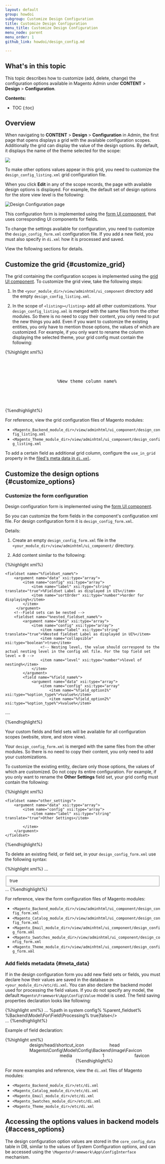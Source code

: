 ```yaml
---
layout: default
group: howdoi
subgroup: Customize Design Configuration
title: Customize Design Configuration
menu_title: Customize Design Configuration
menu_node: parent 
menu_order: 1
github_link: howdoi/design_config.md

---
```


<h2>What's in this topic</h2>

This topic describes how to customize (add, delete, change) the configuration options available in Magento Admin under **CONTENT** > **Design** > **Configuration**.

**Contents:**

* TOC
{:toc}

## Overview

When navigating to **CONTENT** > **Design** > **Configuration** in Admin, the first page that opens displays a grid with the available configuration scopes.
Additionally the grid can display the value of the design options. By default, it displays the name of the theme selected for the scope:

<img src="{{site.baseurl}}common/images/design_conf1.png">

To make other options values appear in this grid, you need to customize the `design_config_listing.xml` grid configuration file.

When you click **Edit** in any of the scope records, the page with available design options is displayed. 
For example, the default set of design options for the store view level is the following:

<img src="{{site.baseurl}}common/images/design_conf2.png" alt="Design Configuration page">

This configuration form is implemented using the [form UI component]({{site.gdeurl21}}ui-components/ui-form.html), that uses corresponding UI components for fields. 

To change the settings available for configuration, you need to customize the `design_config_form.xml` configuration file. If you add a new field, you must also specify in `di.xml` how it is processed and saved.

View the following sections for details.

## Customize the grid {#customize_grid}

The grid containing the configuration scopes is implemented using the [grid UI component]({{site.gdeurl21}}ui-components/ui-listing-grid.html). To customize the grid view, take the following steps:

1. In the `<your_module_dir>/view/adminhtml/ui_component` directory add the empty `design_config_listing.xml`.

3. In the scope of `<listing></listing>` add all other customizations. Your `design_config_listing.xml` is merged with the same files from the other modules. So there is no need to copy their content, you only need to put the new things you add. Even if you want to customize the existing entities, you only have to mention those options, the values of which are customized. For example, if you only want to rename the column displaying the selected theme, your grid config must contain the following:

{%highlight xml%}

<?xml version="1.0" encoding="UTF-8"?>

<listing xmlns:xsi="http://www.w3.org/2001/XMLSchema-instance" xsi:noNamespaceSchemaLocation="urn:magento:module:Magento_Ui:etc/ui_configuration.xsd">
    <columns name="design_config_columns">
        <column name="theme_theme_id">
            <argument name="data" xsi:type="array">
                <item name="config" xsi:type="array">
                    <item name="label" xsi:type="string" translate="true">%New theme column name%</item>
                </item>
            </argument>
        </column>
    </columns>
</listing>

{%endhighlight%}

For reference, view the grid configuration files of Magento modules:

- `<Magento_Backend_module_dir>/view/adminhtml/ui_component/design_config_listing.xml`
- `<Magento_Theme_module_dir>/view/adminhtml/ui_component/design_config_listing.xml`

To add a certain field as additional grid column, configure the `use_in_grid` property in the [filed's meta data in `di.xml`](#meta_data).

## Customize the design options {#customize_options}

### Customize the form configuration
Design configuration form is implemented using the [form UI component]({{site.gdeurl21}}ui-components/ui-form.html). 

So you can customize the form fields in the component's configuration xml file. For design configuration form it is `design_config_form.xml`. 

Details:

1. Create an empty `design_config_form.xml` file in the `<your_module_dir>/view/adminhtml/ui_component/` directory.
 
2. Add content similar to the following:

{%highlight xml%}

<form xmlns:xsi="http://www.w3.org/2001/XMLSchema-instance" xsi:noNamespaceSchemaLocation="urn:magento:module:Magento_Ui:etc/ui_configuration.xsd">


    <fieldset name="%fieldset_name%">
        <argument name="data" xsi:type="array">
            <item name="config" xsi:type="array">
                <item name="label" xsi:type="string" translate="true">%Fieldset Label as displayed in UI%</item>
                <item name="sortOrder" xsi:type="number">%order for displaying%</item>
            </item>
         </argument>
        <!--Field sets can be nested --> 
        <fieldset name="%nested_fieldset_name%">
            <argument name="data" xsi:type="array">
                <item name="config" xsi:type="array">
                    <item name="label" xsi:type="string" translate="true">%Nested fieldset Label as displayed in UI%</item>
                    <item name="collapsible" xsi:type="boolean">true</item>
                    <!-- Nesting level, the value should correspond to the actual nesting level in the config xml file. For the top field set level = 0 -->
                    <item name="level" xsi:type="number">%level of nesting%</item>
                </item>
            </argument>  
            <field name="%field_name%">
    			<argument name="data" xsi:type="array">
                    <item name="config" xsi:type="array"
                        <item name="%field_option1%" xsi:type="%option_type%">%value%</item>
                        <item name="%field_option2%" xsi:type="%option_type%">%value%</item>
....
                    </item>
                </argument>
            </field>
        </fieldset>
    </fieldset>
</form>

{%endhighlight%}

Your custom fields and field sets will be available for all configuration scopes (website, store, and store view).

Your `design_config_form.xml` is merged with the same files from the other modules. So there is no need to copy their content, you only need to add your customizations. 

To customize the existing entity, declare only those options, the values of which are customized. Do not copy its entire configuration. For example, if you only want to rename the **Other Settings** field set, your grid config must contain the following:

{%highlight xml%}
<?xml version="1.0" encoding="UTF-8"?>

<form xmlns:xsi="http://www.w3.org/2001/XMLSchema-instance" xsi:noNamespaceSchemaLocation="urn:magento:module:Magento_Ui:etc/ui_configuration.xsd">

    <fieldset name="other_settings">
        <argument name="data" xsi:type="array">
            <item name="config" xsi:type="array">
                <item name="label" xsi:type="string" translate="true">Other Settings</item>

            </item>
        </argument>
    </fieldset>
</form>
{%endhighlight%}

To delete an existing field, or field set, in your `design_config_form.xml` use the following syntax:

{%highlight xml%}
...
    <fieldset name="%fieldset_name%">
        <argument name="data" xsi:type="array">
            <item name="disabled" xsi:type="boolean">true</item>
        </argument>
    </fieldset> 
...
{%endhighlight%}

For reference, view the form configuration files of Magento modules:


- `<Magento_Backend_module_dir>/view/adminhtml/ui_component/design_config_form.xml`
- `<Magento_Catalog_module_dir>/view/adminhtml/ui_component/design_config_form.xml`
- `<Magento_Email_module_dir>/view/adminhtml/ui_component/design_config_form.xml`
- `<Magento_Swatches_module_dir>/view/adminhtml/ui_component/design_config_form.xml`
- `<Magento_Theme_module_dir>/view/adminhtml/ui_component/design_config_form.xml`



### Add fields metadata {#meta_data}

If in the design configuration form you add new field sets or fields, you must declare how their values are saved in the database in `<your_module_dir>/etc/di.xml`. You can also declare the backend model used for processing the field values. If you do not specify any model, the default `Magento\Framework\App\Config\Value` model is used.
The field saving properties declaration looks like following:

{%highlight xml%}
...
<type name="Magento\Theme\Model\Design\Config\MetadataProvider">
    <arguments>
        <argument name="metadata" xsi:type="array">
                <!-- field name as described in configuration -->
                <item name="%field name%" xsi:type="array">
                    <!-- the path to the field in system configuration -->
                    <item name="path" xsi:type="string">%path in system config%</item>
                    <!-- the name of field set for current field, as described in form configuration -->
                    <item name="fieldset" xsi:type="string">%parent_fieldset%</item>
                    <!-- The php model used for field value processing -->
                    <item name="backend_model" xsi:type="string">%Backend\Model\For\\Field\Processing%</item>
                    <!-- Define whether the field value is displayed in the Design Configuration grid -->
                    <item name="use_in_grid" xsi:type="boolean">true|false</>
                    <item name="base_url" xsi:type="array">
                        <item name="type" xsi:type="string"></item>
                        <item name="scope_info" xsi:type="string"></item>
                        <item name="value" xsi:type="string"></item>
                    </item>
                </item>      
        </argument>
    </arguments>
</type>
...
{%endhighlight%}

Example of field declaration:

{%highlight xml%}
<type name="Magento\Theme\Model\Design\Config\MetadataProvider">
    <arguments>
        <argument name="metadata" xsi:type="array">
                <item name="head_shortcut_icon" xsi:type="array">
                    <item name="path" xsi:type="string">design/head/shortcut_icon</item>
                    <item name="fieldset" xsi:type="string">head</item>
                    <item name="backend_model" xsi:type="string">Magento\Config\Model\Config\Backend\Image\Favicon</item>
                    <item name="base_url" xsi:type="array">
                        <item name="type" xsi:type="string">media</item>
                        <item name="scope_info" xsi:type="string">1</item>
                        <item name="value" xsi:type="string">favicon</item>
                    </item>
                </item>      
        </argument>
    </arguments>
</type>
{%endhighlight%}

For more examples and reference, view the `di.xml` files of Magento modules:


- `<Magento_Backend_module_dir>/etc/di.xml`
- `<Magento_Catalog_module_dir>/etc/di.xml`
- `<Magento_Email_module_dir>/etc/di.xml`
- `<Magento_Swatches_module_dir>/etc/di.xml`
- `<Magento_Theme_module_dir>/etc/di.xml`


## Accessing the options values in backend models {#access_options}

The design configuration option values are stored in the `core_config_data` table in DB, similar to the values of System Configuration options, and can be accessed using the `\Magento\Framework\App\ConfigInterface` mechanism.